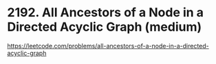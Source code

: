 # 2192. All Ancestors of a Node in a Directed Acyclic Graph (medium)

https://leetcode.com/problems/all-ancestors-of-a-node-in-a-directed-acyclic-graph
